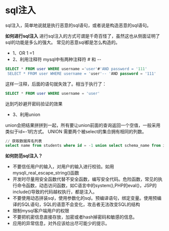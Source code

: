 # sql注入

sql注入，简单地说就是执行恶意的sql语句，或者说是构造恶意的sql语句。

**如何进行sql注入**
进行sql注入的方式可谓是千奇百怪了，虽然这也从侧面证明了sql的功能是多么的强大。
常见的恶意sql都是怎么构造的。

 - 1、OR 1 =1
 - 2、利用注释符 mysql中有两种注释符 #  和  -- 
 

``` sql
SELECT * FROM user WHERE username ='user'#'AND password = '111' 
 SELECT * FROM user WHERE username = 'user'-- 'AND password = '111' 
```

 这样一注释，后面的语句就失效了。相当于执行了： 
 

``` sql
SELECT * FROM user WHERE username = 'user' 
```

 达到巧妙避开密码验证的效果
 

 - 3、利用union

union会把结果拼拼到一起，所有要让union前面的查询返回一个空值，一般采用类似于id=-1的方式。
UNION 需要两个被select的集合拥有相同的列数。

``` sql
// 获取数据库名列表  
select name from students where id = -1 union select schema_name from information_schema.schemata;
```

**如何防范sql注入？**

 - 不要信任用户的输入，对用户的输入进行校验。如用mysqli_real_escape_string()函数
 - 开发时尽量用安全函数代替不安全函数，编写安全代码。危险函数，常见的执行命令函数，动态访问函数，如C语言中的system(),PHP的eval()，JSP的include()导致的代码越权执行，都是注入。
 - 不要使用动态拼装sql，使用参数化的sql。预编译语句，绑定变量。使用预编译的SQL语句，SQL的语意不会变化，攻击者无法改变SQL的结构
 - 限制mysql客户端用户的权限
 - 不要把机密信息直接存放，加密或者hash掉密码和敏感的信息。
 - 应用的异常信息，对外应该给出尽可能少的提示。